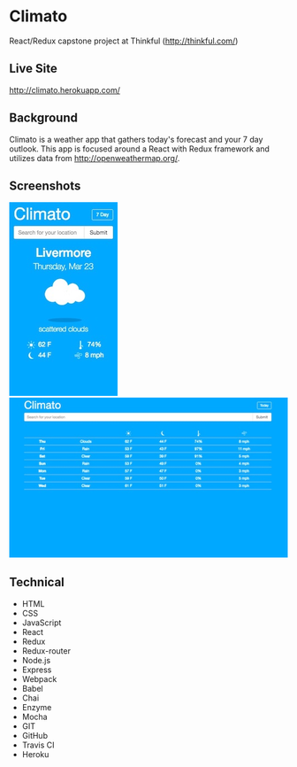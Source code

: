 # Climato
React/Redux capstone project at Thinkful (http://thinkful.com/)

## Live Site
http://climato.herokuapp.com/

## Background
Climato is a weather app that gathers today's forecast and your 7 day outlook. This app is focused around a React with Redux framework and utilizes data from http://openweathermap.org/.

## Screenshots
![Screenshots](https://github.com/morettisf/climato/blob/master/screenshots/screenshot1.jpg)
![Screenshots](https://github.com/morettisf/climato/blob/master/screenshots/screenshot2.jpg)

## Technical
* HTML
* CSS
* JavaScript
* React
* Redux
* Redux-router
* Node.js
* Express
* Webpack
* Babel
* Chai
* Enzyme
* Mocha
* GIT
* GitHub
* Travis CI
* Heroku